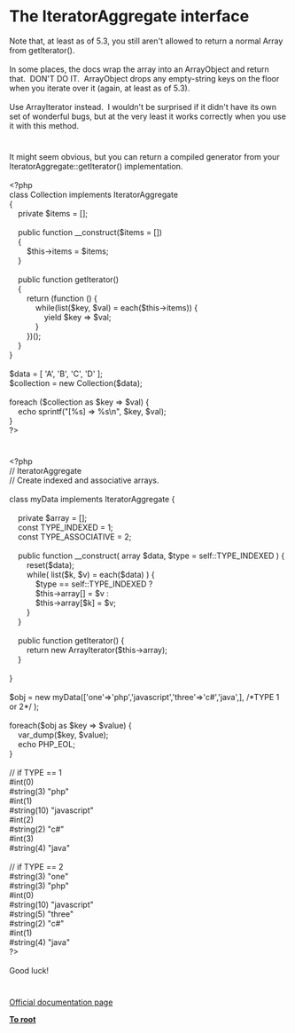 # The IteratorAggregate interface




<div class="phpcode"><span class="html">
Note that, at least as of 5.3, you still aren&apos;t allowed to return a normal Array from getIterator().<br><br>In some places, the docs wrap the array into an ArrayObject and return that.&#xA0; DON&apos;T DO IT.&#xA0; ArrayObject drops any empty-string keys on the floor when you iterate over it (again, at least as of 5.3).<br><br>Use ArrayIterator instead.&#xA0; I wouldn&apos;t be surprised if it didn&apos;t have its own set of wonderful bugs, but at the very least it works correctly when you use it with this method.</span>
</div>
  

#


<div class="phpcode"><span class="html">
It might seem obvious, but you can return a compiled generator from your IteratorAggregate::getIterator() implementation.<br><br><span class="default">&lt;?php<br></span><span class="keyword">class </span><span class="default">Collection </span><span class="keyword">implements </span><span class="default">IteratorAggregate<br></span><span class="keyword">{<br>&#xA0; &#xA0; private </span><span class="default">$items </span><span class="keyword">= [];<br><br>&#xA0; &#xA0; public function </span><span class="default">__construct</span><span class="keyword">(</span><span class="default">$items </span><span class="keyword">= [])<br>&#xA0; &#xA0; {<br>&#xA0; &#xA0; &#xA0; &#xA0; </span><span class="default">$this</span><span class="keyword">-&gt;</span><span class="default">items </span><span class="keyword">= </span><span class="default">$items</span><span class="keyword">;<br>&#xA0; &#xA0; }<br><br>&#xA0; &#xA0; public function </span><span class="default">getIterator</span><span class="keyword">()<br>&#xA0; &#xA0; {<br>&#xA0; &#xA0; &#xA0; &#xA0; return (function () {<br>&#xA0; &#xA0; &#xA0; &#xA0; &#xA0; &#xA0; while(list(</span><span class="default">$key</span><span class="keyword">, </span><span class="default">$val</span><span class="keyword">) = </span><span class="default">each</span><span class="keyword">(</span><span class="default">$this</span><span class="keyword">-&gt;</span><span class="default">items</span><span class="keyword">)) {<br>&#xA0; &#xA0; &#xA0; &#xA0; &#xA0; &#xA0; &#xA0; &#xA0; yield </span><span class="default">$key </span><span class="keyword">=&gt; </span><span class="default">$val</span><span class="keyword">;<br>&#xA0; &#xA0; &#xA0; &#xA0; &#xA0; &#xA0; }<br>&#xA0; &#xA0; &#xA0; &#xA0; })();<br>&#xA0; &#xA0; }<br>}<br><br></span><span class="default">$data </span><span class="keyword">= [ </span><span class="string">&apos;A&apos;</span><span class="keyword">, </span><span class="string">&apos;B&apos;</span><span class="keyword">, </span><span class="string">&apos;C&apos;</span><span class="keyword">, </span><span class="string">&apos;D&apos; </span><span class="keyword">];<br></span><span class="default">$collection </span><span class="keyword">= new </span><span class="default">Collection</span><span class="keyword">(</span><span class="default">$data</span><span class="keyword">);<br><br>foreach (</span><span class="default">$collection </span><span class="keyword">as </span><span class="default">$key </span><span class="keyword">=&gt; </span><span class="default">$val</span><span class="keyword">) {<br>&#xA0; &#xA0; echo </span><span class="default">sprintf</span><span class="keyword">(</span><span class="string">&quot;[%s] =&gt; %s\n&quot;</span><span class="keyword">, </span><span class="default">$key</span><span class="keyword">, </span><span class="default">$val</span><span class="keyword">);<br>}<br></span><span class="default">?&gt;</span>
</span>
</div>
  

#


<div class="phpcode"><span class="html">
<span class="default">&lt;?php<br></span><span class="comment">// IteratorAggregate<br>// Create indexed and associative arrays.<br><br></span><span class="keyword">class </span><span class="default">myData </span><span class="keyword">implements </span><span class="default">IteratorAggregate </span><span class="keyword">{<br><br>&#xA0; &#xA0; private </span><span class="default">$array </span><span class="keyword">= [];<br>&#xA0; &#xA0; const </span><span class="default">TYPE_INDEXED </span><span class="keyword">= </span><span class="default">1</span><span class="keyword">;<br>&#xA0; &#xA0; const </span><span class="default">TYPE_ASSOCIATIVE </span><span class="keyword">= </span><span class="default">2</span><span class="keyword">;<br><br>&#xA0; &#xA0; public function </span><span class="default">__construct</span><span class="keyword">( array </span><span class="default">$data</span><span class="keyword">, </span><span class="default">$type </span><span class="keyword">= </span><span class="default">self</span><span class="keyword">::</span><span class="default">TYPE_INDEXED </span><span class="keyword">) {<br>&#xA0; &#xA0; &#xA0; &#xA0; </span><span class="default">reset</span><span class="keyword">(</span><span class="default">$data</span><span class="keyword">);<br>&#xA0; &#xA0; &#xA0; &#xA0; while( list(</span><span class="default">$k</span><span class="keyword">, </span><span class="default">$v</span><span class="keyword">) = </span><span class="default">each</span><span class="keyword">(</span><span class="default">$data</span><span class="keyword">) ) {<br>&#xA0; &#xA0; &#xA0; &#xA0; &#xA0; &#xA0; </span><span class="default">$type </span><span class="keyword">== </span><span class="default">self</span><span class="keyword">::</span><span class="default">TYPE_INDEXED </span><span class="keyword">?<br>&#xA0; &#xA0; &#xA0; &#xA0; &#xA0; &#xA0; </span><span class="default">$this</span><span class="keyword">-&gt;</span><span class="default">array</span><span class="keyword">[] = </span><span class="default">$v </span><span class="keyword">:<br>&#xA0; &#xA0; &#xA0; &#xA0; &#xA0; &#xA0; </span><span class="default">$this</span><span class="keyword">-&gt;</span><span class="default">array</span><span class="keyword">[</span><span class="default">$k</span><span class="keyword">] = </span><span class="default">$v</span><span class="keyword">;<br>&#xA0; &#xA0; &#xA0; &#xA0; }<br>&#xA0; &#xA0; }<br><br>&#xA0; &#xA0; public function </span><span class="default">getIterator</span><span class="keyword">() {<br>&#xA0; &#xA0; &#xA0; &#xA0; return new </span><span class="default">ArrayIterator</span><span class="keyword">(</span><span class="default">$this</span><span class="keyword">-&gt;</span><span class="default">array</span><span class="keyword">);<br>&#xA0; &#xA0; }<br><br>}<br><br></span><span class="default">$obj </span><span class="keyword">= new </span><span class="default">myData</span><span class="keyword">([</span><span class="string">&apos;one&apos;</span><span class="keyword">=&gt;</span><span class="string">&apos;php&apos;</span><span class="keyword">,</span><span class="string">&apos;javascript&apos;</span><span class="keyword">,</span><span class="string">&apos;three&apos;</span><span class="keyword">=&gt;</span><span class="string">&apos;c#&apos;</span><span class="keyword">,</span><span class="string">&apos;java&apos;</span><span class="keyword">,], </span><span class="comment">/*TYPE 1 or 2*/ </span><span class="keyword">);<br><br>foreach(</span><span class="default">$obj </span><span class="keyword">as </span><span class="default">$key </span><span class="keyword">=&gt; </span><span class="default">$value</span><span class="keyword">) {<br>&#xA0; &#xA0; </span><span class="default">var_dump</span><span class="keyword">(</span><span class="default">$key</span><span class="keyword">, </span><span class="default">$value</span><span class="keyword">);<br>&#xA0; &#xA0; echo </span><span class="default">PHP_EOL</span><span class="keyword">;<br>}<br><br></span><span class="comment">// if TYPE == 1<br>#int(0)<br>#string(3) &quot;php&quot;<br>#int(1)<br>#string(10) &quot;javascript&quot;<br>#int(2)<br>#string(2) &quot;c#&quot;<br>#int(3)<br>#string(4) &quot;java&quot;<br><br>// if TYPE == 2<br>#string(3) &quot;one&quot;<br>#string(3) &quot;php&quot;<br>#int(0)<br>#string(10) &quot;javascript&quot;<br>#string(5) &quot;three&quot;<br>#string(2) &quot;c#&quot;<br>#int(1)<br>#string(4) &quot;java&quot;<br></span><span class="default">?&gt;<br></span><br>Good luck!</span>
</div>
  

#

[Official documentation page](https://www.php.net/manual/en/class.iteratoraggregate.php)

**[To root](/README.md)**